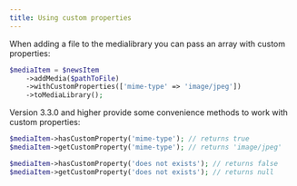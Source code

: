 ```yaml
---
title: Using custom properties
---
```


When adding a file to the medialibrary you can pass an array with custom properties:

```php
$mediaItem = $newsItem
    ->addMedia($pathToFile)
    ->withCustomProperties(['mime-type' => 'image/jpeg'])
    ->toMediaLibrary();
```

Version 3.3.0 and higher provide some convenience methods to work with custom properties:

```php
$mediaItem->hasCustomProperty('mime-type'); // returns true
$mediaItem->getCustomProperty('mime-type'); // returns 'image/jpeg'

$mediaItem->hasCustomProperty('does not exists'); // returns false
$mediaItem->getCustomProperty('does not exists'); // returns null
```
